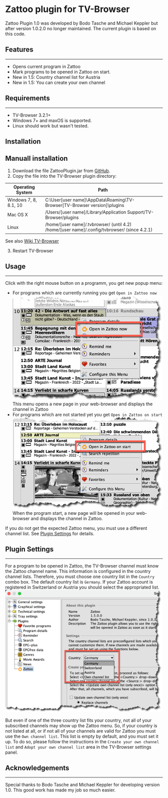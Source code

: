 # Zattoo plugin for TV-Browser

Zattoo Plugin 1.0 was developed by Bodo Tasche and Michael Keppler but after version 1.0.2.0 no longer maintained.
The current plugin is based on this code.

## Features

---

* Opens current program in Zattoo
* Mark programs to be opened in Zattoo on start.
* New in 1.5: Country channel list for Austria
* New in 1.5: You can create your own channel

## Requirements

---

* TV-Browser 3.2.1+
* Windows 7+ and maxOS is supported.
* Linux should work but wasn't tested.

## Installation

Manuall installation
---

1. Download the file ZattooPlugin.jar from
   [GitHub](https://github.com/sto3014/TV-Browser-Zattoo/raw/main/target/ZattooPlugin.jar).
2. Copy the file into the TV-Browser plugin directory:

| Operating System| Path|   
|----|----|   
| Windows 7, 8, 8.1, 10 | C:\User\[user name]\AppData\Roaming\TV-Browser\[TV-Browser version]\plugins|   
| Mac OS X| /Users/[user name]/Library/Application Support/TV-Browser/plugins|  
| Linux| /home/[user name]/.tvbrowser/ (until 4.2) <br /> /home/[user name]/.config/tvbrowser/ (since 4.2.1)|  

See also [Wiki TV-Browser](https://wiki.tvbrowser.org/index.php/Homeverzeichnis)

3. Restart TV-Browser

## Usage

---
Click with the right mouse button on a programm, you get new popup menu:

* For programs which are currently running you get `Open in Zattoo now`  
  ![](./images/OpenInZattoo.png)  
  This menu opens a new page in your web-browser and displays the channel in Zattoo
* For programs which are not started yet you get `Open in Zattoo on start`  
![](./images/OpenInZatooOnStart.png)  
  When the program start, a new page will be opened in your web-browser and displays the channel in Zattoo.
  
If you do not get the expected Zattoo menu, you must use a different channel list. See [Plugin Settings](#plugin_settings) for details.

## Plugin Settings

---
For a program to be opened in Zattoo, the TV-Browser channel must know the Zattoo channel name. This information is
configured in the country channel lists. Therefore, you must choose one country list in the `Country ` combo box. The default
country list is `Germany`. If your Zattoo account is registered in Switzerland or Austria you should select the appropriated 
list.  
![](./images/CountrySettings.png)

But even if one of the three country list fits your country, not all of your subscribed channels may show up the 
Zattoo menu.
So, if your country is not listed at all, or if not all of your channels are valid for Zattoo you must use 
the `Own channel list`. This list is empty by default, and you must set it up. To do so, please follow the 
instructions in the `Create your own channel list` and `Adopt your own channel list` area in the TV-Browser
settings panel.


## Acknowledgements

---
Special thanks to Bodo Tasche and Michael Keppler for developing version 1.0. This good work has made my job 
so much easier.
  

